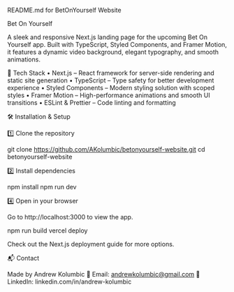 README.md for BetOnYourself Website

Bet On Yourself

A sleek and responsive Next.js landing page for the upcoming Bet On Yourself app. Built with TypeScript, Styled Components, and Framer Motion, it features a dynamic video background, elegant typography, and smooth animations.

🚀 Tech Stack
• Next.js – React framework for server-side rendering and static site generation
• TypeScript – Type safety for better development experience
• Styled Components – Modern styling solution with scoped styles
• Framer Motion – High-performance animations and smooth UI transitions
• ESLint & Prettier – Code linting and formatting

🛠️ Installation & Setup

1️⃣ Clone the repository

git clone https://github.com/AKolumbic/betonyourself-website.git
cd betonyourself-website

2️⃣ Install dependencies

npm install
npm run dev

4️⃣ Open in your browser

Go to http://localhost:3000 to view the app.

npm run build
vercel deploy

Check out the Next.js deployment guide for more options.

📬 Contact

Made by Andrew Kolumbic
📧 Email: andrewkolumbic@gmail.com
🔗 LinkedIn: linkedin.com/in/andrew-kolumbic
